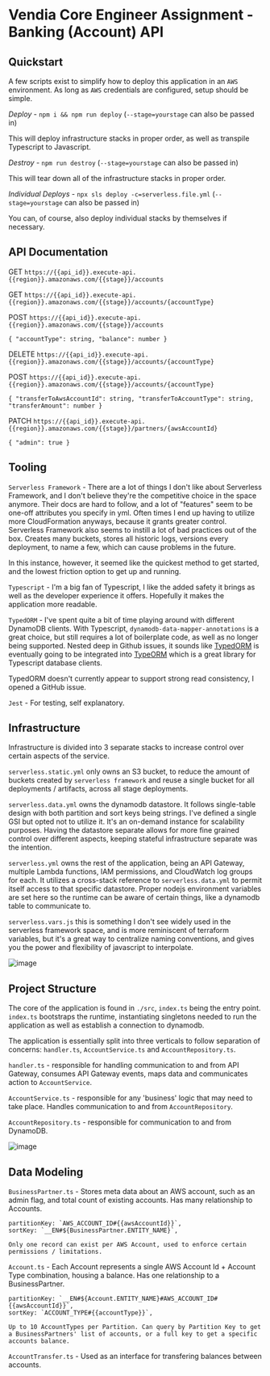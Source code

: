 # Vendia Core Engineer Assignment - Banking (Account) API

## Quickstart

A few scripts exist to simplify how to deploy this application in an `AWS` environment. As long as `AWS` credentials are configured, setup should be simple. 

*Deploy* - `npm i && npm run deploy` (`--stage=yourstage` can also be passed in)

This will deploy infrastructure stacks in proper order, as well as transpile Typescript to Javascript.

*Destroy* - `npm run destroy` (`--stage=yourstage` can also be passed in)

This will tear down all of the infrastructure stacks in proper order.

*Individual Deploys* - `npx sls deploy -c=serverless.file.yml` (`--stage=yourstage` can also be passed in)

You can, of course, also deploy individual stacks by themselves if necessary.

## API Documentation

GET `https://{{api_id}}.execute-api.{{region}}.amazonaws.com/{{stage}}/accounts`

GET `https://{{api_id}}.execute-api.{{region}}.amazonaws.com/{{stage}}/accounts/{accountType}`

POST `https://{{api_id}}.execute-api.{{region}}.amazonaws.com/{{stage}}/accounts`
```
{ "accountType": string, "balance": number }
```

DELETE `https://{{api_id}}.execute-api.{{region}}.amazonaws.com/{{stage}}/accounts/{accountType}`

POST `https://{{api_id}}.execute-api.{{region}}.amazonaws.com/{{stage}}/accounts/{accountType}`
```
{ "transferToAwsAccountId": string, "transferToAccountType": string, "transferAmount": number }
```

PATCH `https://{{api_id}}.execute-api.{{region}}.amazonaws.com/{{stage}}/partners/{awsAccountId}`
```
{ "admin": true }
```

## Tooling

`Serverless Framework` - There are a lot of things I don't like about Serverless Framework, and I don't believe they're the competitive choice in the space anymore. Their docs are hard to follow, and a lot of "features" seem to be one-off attributes you specify in yml. Often times I end up having to utilize more CloudFormation anyways, because it grants greater control. Serverless Framework also seems to instill a lot of bad practices out of the box. Creates many buckets, stores all historic logs, versions every deployment, to name a few, which can cause problems in the future.

In this instance, however, it seemed like the quickest method to get started, and the lowest friction option to get up and running.

`Typescript` - I'm a big fan of Typescript, I like the added safety it brings as well as the developer experience it offers. Hopefully it makes the application more readable. 

`TypedORM` - I've spent quite a bit of time playing around with different DynamoDB clients. With Typescript, `dynamodb-data-mapper-annotations` is a great choice, but still requires a lot of boilerplate code, as well as no longer being supported. Nested deep in Github issues, it sounds like [TypedORM](https://github.com/typedorm/typedorm) is eventually going to be integrated into [TypeORM](https://github.com/typeorm/typeorm) which is a great library for Typescript database clients. 

TypedORM doesn't currently appear to support strong read consistency, I opened a GitHub issue.

`Jest` - For testing, self explanatory.

## Infrastructure

Infrastructure is divided into 3 separate stacks to increase control over certain aspects of the service.

`serverless.static.yml` only owns an S3 bucket, to reduce the amount of buckets created by `serverless framework` and reuse a single bucket for all deployments / artifacts, across all stage deployments.

`serverless.data.yml` owns the dynamodb datastore. It follows single-table design with both partition and sort keys being strings. I've defined a single GSI but opted not to utilize it. It's an on-demand instance for scalability purposes. Having the datastore separate allows for more fine grained control over different aspects, keeping stateful infrastructure separate was the intention.

`serverless.yml` owns the rest of the application, being an API Gateway, multiple Lambda functions, IAM permissions, and CloudWatch log groups for each. It utilizes a cross-stack reference to `serverless.data.yml` to permit itself access to that specific datastore. Proper nodejs environment variables are set here so the runtime can be aware of certain things, like a dynamodb table to communicate to.

`serverless.vars.js` this is something I don't see widely used in the serverless framework space, and is more reminiscent of terraform variables, but it's a great way to centralize naming conventions, and gives you the power and flexibility of javascript to interpolate.

![image](https://user-images.githubusercontent.com/3769409/148006157-65e4f0ff-15f5-4ef3-a326-a4026c94db0a.png)

## Project Structure

The core of the application is found in `./src`, `index.ts` being the entry point. `index.ts` bootstraps the runtime, instantiating singletons needed to run the application as well as establish a connection to dynamodb. 

The application is essentially split into three verticals to follow separation of concerns: `handler.ts`, `AccountService.ts` and `AccountRepository.ts`. 

`handler.ts` - responsible for handling communication to and from API Gateway, consumes API Gateway events, maps data and communicates action to `AccountService`.

`AccountService.ts` - responsible for any 'business' logic that may need to take place. Handles communication to and from `AccountRepository`.

`AccountRepository.ts` - responsible for communication to and from DynamoDB. 

![image](https://user-images.githubusercontent.com/3769409/148008257-8036fd96-2707-4161-bb51-34ed6f136a4a.png)

## Data Modeling

`BusinessPartner.ts` - Stores meta data about an AWS account, such as an admin flag, and total count of existing accounts. Has many relationship to Accounts.
```
partitionKey: `AWS_ACCOUNT_ID#{{awsAccountId}}`,
sortKey: `__EN#${BusinessPartner.ENTITY_NAME}`,

Only one record can exist per AWS Account, used to enforce certain permissions / limitations.
```

`Account.ts` - Each Account represents a single AWS Account Id + Account Type combination, housing a balance. Has one relationship to a BusinessPartner.
```
partitionKey: `__EN#${Account.ENTITY_NAME}#AWS_ACCOUNT_ID#{{awsAccountId}}`,
sortKey: `ACCOUNT_TYPE#{{accountType}}`,

Up to 10 AccountTypes per Partition. Can query by Partition Key to get a BusinessPartners' list of accounts, or a full key to get a specific accounts balance.
```

`AccountTransfer.ts` - Used as an interface for transfering balances between accounts. 
